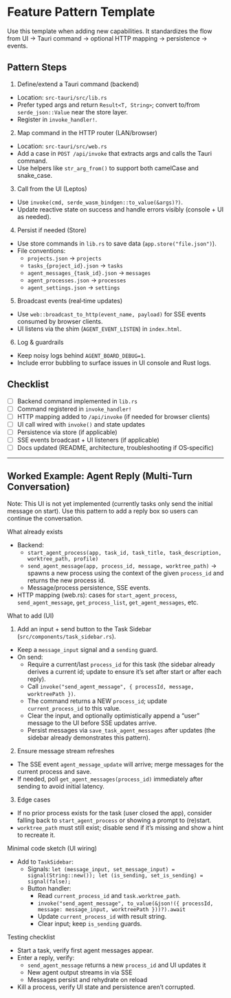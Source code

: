 # Feature Pattern Template

Use this template when adding new capabilities. It standardizes the flow from UI → Tauri command → optional HTTP mapping → persistence → events.

## Pattern Steps

1) Define/extend a Tauri command (backend)
- Location: `src-tauri/src/lib.rs`
- Prefer typed args and return `Result<T, String>`; convert to/from `serde_json::Value` near the store layer.
- Register in `invoke_handler!`.

2) Map command in the HTTP router (LAN/browser)
- Location: `src-tauri/src/web.rs`
- Add a case in `POST /api/invoke` that extracts args and calls the Tauri command.
- Use helpers like `str_arg_from()` to support both camelCase and snake_case.

3) Call from the UI (Leptos)
- Use `invoke(cmd, serde_wasm_bindgen::to_value(&args)?)`.
- Update reactive state on success and handle errors visibly (console + UI as needed).

4) Persist if needed (Store)
- Use store commands in `lib.rs` to save data (`app.store("file.json")`).
- File conventions:
  - `projects.json` → `projects`
  - `tasks_{project_id}.json` → `tasks`
  - `agent_messages_{task_id}.json` → `messages`
  - `agent_processes.json` → `processes`
  - `agent_settings.json` → `settings`

5) Broadcast events (real‑time updates)
- Use `web::broadcast_to_http(event_name, payload)` for SSE events consumed by browser clients.
- UI listens via the shim (`AGENT_EVENT_LISTEN`) in `index.html`.

6) Log & guardrails
- Keep noisy logs behind `AGENT_BOARD_DEBUG=1`.
- Include error bubbling to surface issues in UI console and Rust logs.

## Checklist

- [ ] Backend command implemented in `lib.rs`
- [ ] Command registered in `invoke_handler!`
- [ ] HTTP mapping added to `/api/invoke` (if needed for browser clients)
- [ ] UI call wired with `invoke()` and state updates
- [ ] Persistence via store (if applicable)
- [ ] SSE events broadcast + UI listeners (if applicable)
- [ ] Docs updated (README, architecture, troubleshooting if OS‑specific)

---

## Worked Example: Agent Reply (Multi‑Turn Conversation)

Note: This UI is not yet implemented (currently tasks only send the initial message on start). Use this pattern to add a reply box so users can continue the conversation.

What already exists
- Backend:
  - `start_agent_process(app, task_id, task_title, task_description, worktree_path, profile)`
  - `send_agent_message(app, process_id, message, worktree_path)` → spawns a new process using the context of the given `process_id` and returns the new process id.
  - Message/process persistence, SSE events.
- HTTP mapping (web.rs): cases for `start_agent_process`, `send_agent_message`, `get_process_list`, `get_agent_messages`, etc.

What to add (UI)
1) Add an input + send button to the Task Sidebar (`src/components/task_sidebar.rs`).
- Keep a `message_input` signal and a `sending` guard.
- On send:
  - Require a current/last `process_id` for this task (the sidebar already derives a current id; update to ensure it’s set after start or after each reply).
  - Call `invoke("send_agent_message", { processId, message, worktreePath })`.
  - The command returns a NEW `process_id`; update `current_process_id` to this value.
  - Clear the input, and optionally optimistically append a “user” message to the UI before SSE updates arrive.
  - Persist messages via `save_task_agent_messages` after updates (the sidebar already demonstrates this pattern).

2) Ensure message stream refreshes
- The SSE event `agent_message_update` will arrive; merge messages for the current process and save.
- If needed, poll `get_agent_messages(process_id)` immediately after sending to avoid initial latency.

3) Edge cases
- If no prior process exists for the task (user closed the app), consider falling back to `start_agent_process` or showing a prompt to (re)start.
- `worktree_path` must still exist; disable send if it’s missing and show a hint to recreate it.

Minimal code sketch (UI wiring)
- Add to `TaskSidebar`:
  - Signals: `let (message_input, set_message_input) = signal(String::new()); let (is_sending, set_is_sending) = signal(false);`
  - Button handler:
    - Read `current_process_id` and `task.worktree_path`.
    - `invoke("send_agent_message", to_value(&json!({ processId, message: message_input, worktreePath }))?).await`
    - Update `current_process_id` with result string.
    - Clear input; keep `is_sending` guards.

Testing checklist
- Start a task, verify first agent messages appear.
- Enter a reply, verify:
  - `send_agent_message` returns a new `process_id` and UI updates it
  - New agent output streams in via SSE
  - Messages persist and rehydrate on reload
- Kill a process, verify UI state and persistence aren’t corrupted.

